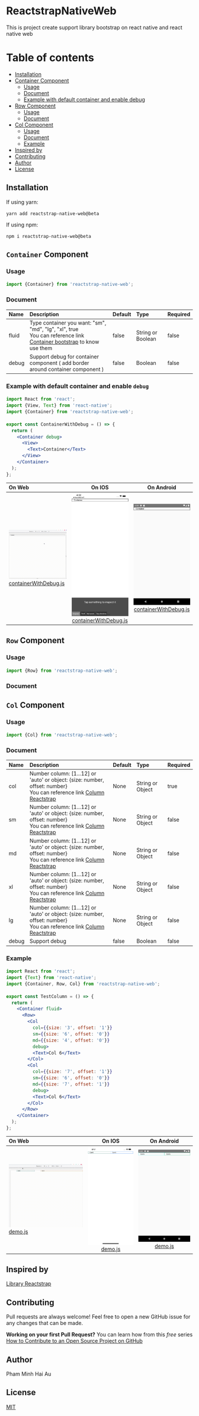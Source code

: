# ReactstrapNativeWeb
This is project create support library bootstrap on react native and react native web

# Table of contents
* [Installation](#installation) 
* [Container Component](#container-component)
    - [Usage](#usage)
    - [Document](#document)
    - [Example with default container and enable debug](#example-with-default-container-and-enable-debug)
* [Row Component](#row-component)
    - [Usage](#usage)
    - [Document](#document)
* [Col Component](#col-component)
    - [Usage](#usage)
    - [Document](#document)
    - [Example](#example)
* [Inspired by](#inspired-by)
* [Contributing](#contributing)
* [Author](#author)
* [License](#license)
    
## Installation

If using yarn:
```
yarn add reactstrap-native-web@beta
```
If using npm:
```
npm i reactstrap-native-web@beta
```
## `Container` Component
### Usage
```jsx
import {Container} from 'reactstrap-native-web';
```
### Document
| Name      | Description                                                                       | Default | Type    | Required |
|:----------|:----------------------------------------------------------------------------------|:--------|:--------|:---------|
|   fluid    | Type container you want: "sm", "md", "lg", "xl", true <br /> You can reference link [Container bootstrap](https://getbootstrap.com/docs/4.5/layout/overview/#containers) to know use them                | false   | String or Boolean | false |
|   debug   | Support debug for container component ( add border around container component )   | false   | Boolean | false |

### Example with default container and enable `debug`
```jsx
import React from 'react';
import {View, Text} from 'react-native';
import {Container} from 'reactstrap-native-web';

export const ContainerWithDebug = () => {
  return (
    <Container debug>
      <View>
        <Text>Container</Text>
      </View>
    </Container>
  );
};

```
| On Web                                                                                                                                     |  On IOS                                                                                                                                       | On Android                                                                                                                                       |
|:------------------------------------------------------------------------------------------------------------------------------------------ |:---------------------------------------------------------------------------------------------------------------------------------------------:|:------------------------------------------------------------------------------------------------------------------------------------------------:|
| ![](assets/container/example_container/web.gif) [containerWithDebug.js](examples/RuuiProject/src/examples/Container/containerWithDebug.js) | ![](assets/container/example_container/ios_11.png) [containerWithDebug.js](examples/RuuiProject/src/examples/Container/containerWithDebug.js) | ![](assets/container/example_container/android.png) [containerWithDebug.js](examples/RuuiProject/src/examples/Container/containerWithDebug.js)   |

## `Row` Component
### Usage
```jsx
import {Row} from 'reactstrap-native-web';
```
### Document

## `Col` Component
### Usage
```jsx
import {Col} from 'reactstrap-native-web';
```
### Document
 Name      | Description                                                                       | Default | Type    | Required |
|:---------|:----------------------------------------------------------------------------------|:--------|:--------|:---------|
|   col    | Number column: [1...12] or 'auto' or object: {size: number, offset: number} <br /> You can reference link [Column Reactstrap](https://reactstrap.github.io/components/layout/#app)               | None   | String or Object | true |
|   sm    | Number column: [1...12] or 'auto' or object: {size: number, offset: number} <br /> You can reference link [Column Reactstrap](https://reactstrap.github.io/components/layout/#app)               | None   | String or Object | false |
|   md    | Number column: [1...12] or 'auto' or object: {size: number, offset: number} <br /> You can reference link [Column Reactstrap](https://reactstrap.github.io/components/layout/#app)               | None   | String or Object | false |
|   xl    | Number column: [1...12] or 'auto' or object: {size: number, offset: number} <br /> You can reference link [Column Reactstrap](https://reactstrap.github.io/components/layout/#app)               | None   | String or Object | false |
|   lg    | Number column: [1...12] or 'auto' or object: {size: number, offset: number} <br /> You can reference link [Column Reactstrap](https://reactstrap.github.io/components/layout/#app)               | None   | String or Object | false |
|   debug   | Support debug    | false   | Boolean | false |
### Example
```jsx
import React from 'react';
import {Text} from 'react-native';
import {Container, Row, Col} from 'reactstrap-native-web';

export const TestColumn = () => {
  return (
    <Container fluid>
      <Row>
        <Col
          col={{size: '3', offset: '1'}}
          sm={{size: '6', offset: '0'}}
          md={{size: '4', offset: '0'}}
          debug>
          <Text>Col 6</Text>
        </Col>
        <Col
          col={{size: '7', offset: '1'}}
          sm={{size: '6', offset: '0'}}
          md={{size: '7', offset: '1'}}
          debug>
          <Text>Col 6</Text>
        </Col>
      </Row>
    </Container>
  );
};
```
| On Web                                                                                                                                     |  On IOS                                                                                                                                       | On Android                                                                                                                                       |
|:------------------------------------------------------------------------------------------------------------------------------------------ |:---------------------------------------------------------------------------------------------------------------------------------------------:|:------------------------------------------------------------------------------------------------------------------------------------------------:|
| ![](assets/col/web.gif) [demo.js](examples/RuuiProject/src/examples/Col/demo.js) | ![](assets/col/ios.png) [demo.js](examples/RuuiProject/src/examples/Col/demo.js) | ![](assets/col/android.png) [demo.js](examples/RuuiProject/src/examples/Col/demo.js)   |


## Inspired by
[Library Reactstrap](https://reactstrap.github.io/)
## Contributing
Pull requests are always welcome! Feel free to open a new GitHub issue for any changes that can be made.

**Working on your first Pull Request?** You can learn how from this *free* series [How to Contribute to an Open Source Project on GitHub](https://egghead.io/series/how-to-contribute-to-an-open-source-project-on-github)

## Author
Pham Minh Hai Au

## License
[MIT](./LICENSE)
